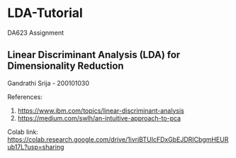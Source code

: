 # LDA-Tutorial
DA623 Assignment
## Linear Discriminant Analysis (LDA) for Dimensionality Reduction

Gandrathi Srija - 200101030

References:

1. https://www.ibm.com/topics/linear-discriminant-analysis
2. https://medium.com/swlh/an-intuitive-approach-to-pca

Colab link:
https://colab.research.google.com/drive/1ivrjBTUIcFDxGbEJDRICbgmHEURub17L?usp=sharing
